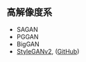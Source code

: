 <a id="HighReso"></a>

## 高解像度系

- SAGAN
- PGGAN
- BigGAN
- [StyleGANv2](https://arxiv.org/abs/2006.06676), ([GitHub](https://github.com/NVlabs/stylegan2-ada))